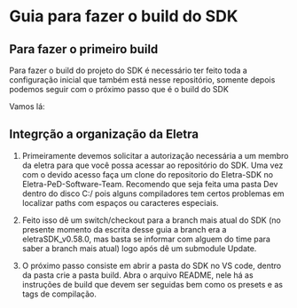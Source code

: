 # Guia para fazer o build do SDK

## Para fazer o primeiro build

Para fazer o build do projeto do SDK é necessário ter feito toda a configuração inicial que também está nesse repositório, somente depois podemos seguir com o próximo passo que é o build do SDK

Vamos lá:

## Integrção a organização da Eletra

1. Primeiramente devemos solicitar a autorização necessária a um membro da eletra para que você possa acessar ao repositório do SDK. Uma vez com o devido acesso faça um clone do repositorio do Eletra-SDK no Eletra-PeD-Software-Team. Recomendo que seja feita uma pasta Dev dentro do disco C:/ pois alguns compiladores tem certos problemas em localizar paths com espaços ou caracteres especiais. 

2. Feito isso dê um switch/checkout para a branch mais atual do SDK (no presente momento da escrita desse guia a branch era a eletraSDK_v0.58.0, mas basta se informar com alguem do time para saber a branch mais atual) logo após dê um submodule Update.

3. O próximo passo consiste em abrir a pasta do SDK no VS code, dentro da pasta crie a pasta build. Abra o arquivo README, nele há as instruções de build que devem ser seguidas bem como os presets e as tags de compilação.